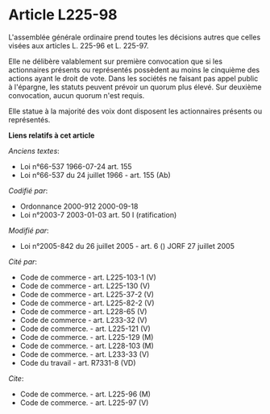 # Article L225-98

L'assemblée générale ordinaire prend toutes les décisions autres que celles visées aux articles L. 225-96 et L. 225-97.

Elle ne délibère valablement sur première convocation que si les actionnaires présents ou représentés possèdent au moins le
cinquième des actions ayant le droit de vote. Dans les sociétés ne faisant pas appel public à l'épargne, les statuts peuvent
prévoir un quorum plus élevé. Sur deuxième convocation, aucun quorum n'est requis.

Elle statue à la majorité des voix dont disposent les actionnaires présents ou représentés.

**Liens relatifs à cet article**

_Anciens textes_:

  - Loi n°66-537 1966-07-24 art. 155
  - Loi n°66-537 du 24 juillet 1966 - art. 155 (Ab)

_Codifié par_:

  - Ordonnance 2000-912 2000-09-18
  - Loi n°2003-7 2003-01-03 art. 50 I (ratification)

_Modifié par_:

  - Loi n°2005-842 du 26 juillet 2005 - art. 6 () JORF 27 juillet 2005

_Cité par_:

  - Code de commerce - art. L225-103-1 (V)
  - Code de commerce - art. L225-130 (V)
  - Code de commerce - art. L225-37-2 (V)
  - Code de commerce - art. L225-82-2 (V)
  - Code de commerce - art. L228-65 (V)
  - Code de commerce - art. L233-32 (V)
  - Code de commerce. - art. L225-121 (V)
  - Code de commerce. - art. L225-129 (M)
  - Code de commerce. - art. L228-103 (M)
  - Code de commerce. - art. L233-33 (V)
  - Code du travail - art. R7331-8 (VD)

_Cite_:

  - Code de commerce. - art. L225-96 (M)
  - Code de commerce. - art. L225-97 (V)
